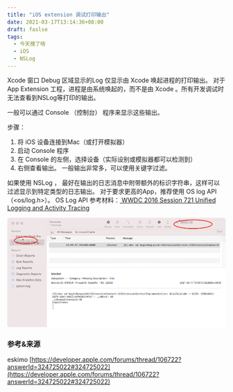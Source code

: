 ```yaml
---
title: "iOS extension 调试打印输出"
date: 2021-03-17T13:14:36+08:00
draft: faslse
tags:
  - 今天搜了啥
  - iOS
  - NSLog
---
```


Xcode 窗口 Debug 区域显示的Log 仅显示由 Xcode 唤起进程的打印输出。 对于App Extension 工程，进程是由系统唤起的，而不是由 Xcode 。所有开发调试时无法查看到NSLog等打印的输出。

一般可以通过 Console （控制台） 程序来显示这些输出。 

<!--more-->

步骤：

1. 将 iOS 设备连接到Mac（或打开模拟器）
2. 启动 Console 程序
3. 在 Console 的左侧，选择设备（实际设别或模拟器都可以检测到）
4. 右侧查看输出。 一般输出非常多，可以使用关键字过滤。

如果使用 NSLog ， 最好在输出的日志消息中附带额外的标识字符串，这样可以过滤显示到特定类型的日志输出。 对于要求更高的App，推荐使用 OS log
 API （<os/log.h>）。 OS Log API 参考材料：[ WWDC 2016 Session 721 Unified Logging and Activity Tracing](https://developer.apple.com/videos/play/wwdc2016/721/)


![nslog-in-ios-extension](./nslog-in-ios-extension.jpg)

 ### 参考&来源

  eskimo [https://developer.apple.com/forums/thread/106722?answerId=324725022#324725022](https://developer.apple.com/forums/thread/106722?answerId=324725022#324725022)